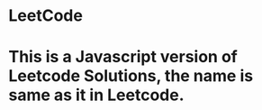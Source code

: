 # LeetCode

# This is a Javascript version of Leetcode Solutions, the name is same as it in Leetcode.
